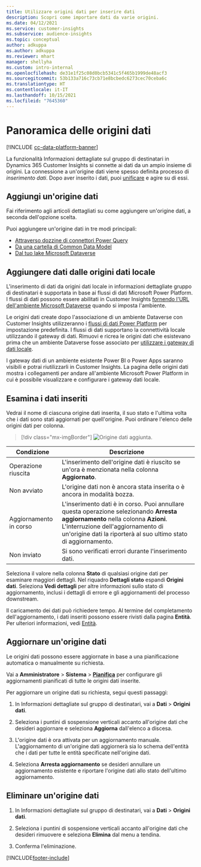 ```yaml
---
title: Utilizzare origini dati per inserire dati
description: Scopri come importare dati da varie origini.
ms.date: 04/12/2021
ms.service: customer-insights
ms.subservice: audience-insights
ms.topic: conceptual
author: adkuppa
ms.author: adkuppa
ms.reviewer: mhart
manager: shellyha
ms.custom: intro-internal
ms.openlocfilehash: de31e1f25c08d0bcb5341c5f465b1999de48acf3
ms.sourcegitcommit: 53b133a716c73cb71e8bcbedc6273cec70ceba6c
ms.translationtype: HT
ms.contentlocale: it-IT
ms.lasthandoff: 10/15/2021
ms.locfileid: "7645360"
---
```

# <a name="data-sources-overview"></a>Panoramica delle origini dati

[!INCLUDE [cc-data-platform-banner](../includes/cc-data-platform-banner.md)]

La funzionalità Informazioni dettagliate sul gruppo di destinatari in Dynamics 365 Customer Insights si connette ai dati da un ampio insieme di origini. La connessione a un'origine dati viene spesso definita processo di *inserimento dati*. Dopo aver inserito i dati, puoi [unificare](data-unification.md) e agire su di essi.

## <a name="add-a-data-source"></a>Aggiungi un'origine dati

Fai riferimento agli articoli dettagliati su come aggiungere un'origine dati, a seconda dell'opzione scelta.

Puoi aggiungere un'origine dati in tre modi principali:

- [Attraverso dozzine di connettori Power Query](connect-power-query.md)
- [Da una cartella di Common Data Model](connect-common-data-model.md)
- [Dal tuo lake Microsoft Dataverse](connect-dataverse-managed-lake.md)

## <a name="add-data-from-on-premises-data-sources"></a>Aggiungere dati dalle origini dati locale

L'inserimento di dati da origini dati locale in informazioni dettagliate gruppo di destinatari è supportata in base ai flussi di dati Microsoft Power Platform. I flussi di dati possono essere abilitati in Customer Insights [fornendo l'URL dell'ambiente Microsoft Dataverse](create-environment.md) quando si imposta l'ambiente.

Le origini dati create dopo l'associazione di un ambiente Dataverse con Customer Insights utilizzeranno i [flussi di dati Power Platform](/power-query/dataflows/overview-dataflows-across-power-platform-dynamics-365) per impostazione predefinita. I flussi di dati supportano la connettività locale utilizzando il gateway di dati. Rimuovi e ricrea le origini dati che esistevano prima che un ambiente Dataverse fosse associato per [utilizzare i gateway di dati locale](/data-integration/gateway/service-gateway-app).

I gateway dati di un ambiente esistente Power BI o Power Apps saranno visibili e potrai riutilizzarli in Customer Insights. La pagina delle origini dati mostra i collegamenti per andare all'ambiente Microsoft Power Platform in cui è possibile visualizzare e configurare i gateway dati locale.

## <a name="review-ingested-data"></a>Esamina i dati inseriti

Vedrai il nome di ciascuna origine dati inserita, il suo stato e l'ultima volta che i dati sono stati aggiornati per quell'origine. Puoi ordinare l'elenco delle origini dati per colonna.

> [!div class="mx-imgBorder"]
> ![Origine dati aggiunta.](media/configure-data-datasource-added.png "Origine dati aggiunta")

|Condizione  |Descrizione  |
|---------|---------|
|Operazione riuscita   |L'inserimento dell'origine dati è riuscito se un'ora è menzionata nella colonna **Aggiornato**.
|Non avviato   |L'origine dati non è ancora stata inserita o è ancora in modalità bozza.         |
|Aggiornamento in corso    |L'inserimento dati è in corso. Puoi annullare questa operazione selezionando **Arresta aggiornamento** nella colonna **Azioni**. L'interruzione dell'aggiornamento di un'origine dati la riporterà al suo ultimo stato di aggiornamento.       |
|Non inviato     |Si sono verificati errori durante l'inserimento dati.         |

Seleziona il valore nella colonna **Stato** di qualsiasi origine dati per esaminare maggiori dettagli. Nel riquadro **Dettagli stato** espandi **Origini dati**. Seleziona **Vedi dettagli** per altre informazioni sullo stato di aggiornamento, inclusi i dettagli di errore e gli aggiornamenti del processo downstream.

Il caricamento dei dati può richiedere tempo. Al termine del completamento dell'aggiornamento, i dati inseriti possono essere rivisti dalla pagina **Entità**. Per ulteriori informazioni, vedi [Entità](entities.md).

## <a name="refresh-a-data-source"></a>Aggiornare un'origine dati

Le origini dati possono essere aggiornate in base a una pianificazione automatica o manualmente su richiesta. 

Vai a **Amministratore** > **Sistema** > [**Pianifica**](system.md#schedule-tab) per configurare gli aggiornamenti pianificati di tutte le origini dati inserite.

Per aggiornare un origine dati su richiesta, segui questi passaggi:

1. In Informazioni dettagliate sul gruppo di destinatari, vai a **Dati** > **Origini dati**.

2. Seleziona i puntini di sospensione verticali accanto all'origine dati che desideri aggiornare e seleziona **Aggiorna** dall'elenco a discesa.

3. L'origine dati è ora attivata per un aggiornamento manuale. L'aggiornamento di un'origine dati aggiornerà sia lo schema dell'entità che i dati per tutte le entità specificate nell'origine dati.

4. Seleziona **Arresta aggiornamento** se desideri annullare un aggiornamento esistente e riportare l'origine dati allo stato dell'ultimo aggiornamento.

## <a name="delete-a-data-source"></a>Eliminare un'origine dati

1. In Informazioni dettagliate sul gruppo di destinatari, vai a **Dati** > **Origini dati**.

2. Seleziona i puntini di sospensione verticali accanto all'origine dati che desideri rimuovere e seleziona **Elimina** dal menu a tendina.

3. Conferma l'eliminazione.


[!INCLUDE[footer-include](../includes/footer-banner.md)]
